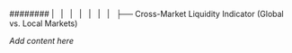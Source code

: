 ######## |   |   |   |   |   |   |   ├── Cross-Market Liquidity Indicator (Global vs. Local Markets)

*Add content here*